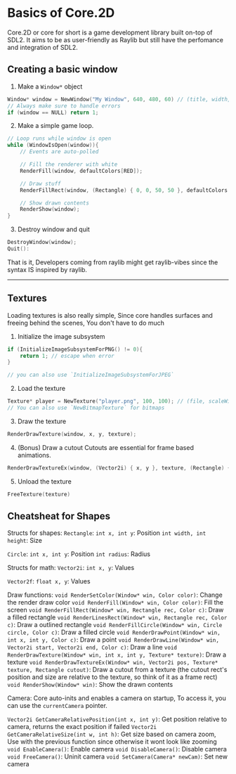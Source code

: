 # Basics of Core.2D

Core.2D or core for short is a game development library built on-top of SDL2.
It aims to be as user-friendly as Raylib but still have the perfomance and integration of SDL2.

## Creating a basic window
1. Make a `Window*` object
```cpp
Window* window = NewWindow("My Window", 640, 480, 60) // (title, width, height, fps)
// Always make sure to handle errors
if (window == NULL) return 1;
```

2. Make a simple game loop.
```cpp
// Loop runs while window is open
while (WindowIsOpen(window)){
    // Events are auto-polled

    // Fill the renderer with white
    RenderFill(window, defaultColors[RED]);

    // Draw stuff
    RenderFillRect(window, (Rectangle) { 0, 0, 50, 50 }, defaultColors[BLUE]);

    // Show drawn contents
    RenderShow(window);
}
```

3. Destroy window and quit
```cpp
DestroyWindow(window);
Quit():
```


That is it, Developers coming from raylib might get raylib-vibes since the syntax IS inspired by raylib.


-----------------------------------


## Textures
Loading textures is also really simple, Since core handles surfaces and freeing behind the scenes, You don't have to do much

1. Initialize the image subsystem
```cpp
if (InitializeImageSubsystemForPNG() != 0){
    return 1; // escape when error
}

// you can also use `InitializeImageSubsystemForJPEG`
```

2. Load the texture
```cpp
Texture* player = NewTexture("player.png", 100, 100); // (file, scaleWidth, scaleHeight)
// You can also use `NewBitmapTexture` for bitmaps
```

3. Draw the texture
```cpp
RenderDrawTexture(window, x, y, texture);
```

4. (Bonus) Draw a cutout
Cutouts are essential for frame based animations.
```cpp
RenderDrawTextureEx(window, (Vector2i) { x, y }, texture, (Rectangle) { frameX, frameY, frameWidth, frameHeight });
```

5. Unload the texture
```cpp
FreeTexture(texture)
```


## Cheatsheat for Shapes

Structs for shapes:
`Rectangle`:
`int x, int y`: Position
`int width, int height`: Size

`Circle`:
`int x, int y`: Position
`int radius`: Radius

Structs for math:
`Vector2i`:
`int x, y`: Values

`Vector2f`:
`float x, y`: Values


Draw functions:
`void RenderSetColor(Window* win, Color color)`: Change the render draw color
`void RenderFill(Window* win, Color color)`: Fill the screen
`void RenderFillRect(Window* win, Rectangle rec, Color c)`: Draw a filled rectangle
`void RenderLinesRect(Window* win, Rectangle rec, Color c)`: Draw a outlined rectangle
`void RenderFillCircle(Window* win, Circle circle, Color c)`: Draw a filled circle
`void RenderDrawPoint(Window* win, int x, int y, Color c)`: Draw a point
`void RenderDrawLine(Window* win, Vector2i start, Vector2i end, Color c)`: Draw a line
`void RenderDrawTexture(Window* win, int x, int y, Texture* texture)`: Draw a texture
`void RenderDrawTextureEx(Window* win, Vector2i pos, Texture* texture, Rectangle cutout)`: Draw a cutout from a texture (the cutout rect's position and size are relative to the texture, so think of it as a frame rect)
`void RenderShow(Window* win)`: Show the drawn contents

Camera:
Core auto-inits and enables a camera on startup, To access it, you can use the `currentCamera` pointer.

`Vector2i GetCameraRelativePosition(int x, int y)`: Get position relative to camera, returns the exact position if failed
`Vector2i GetCameraRelativeSize(int w, int h)`: Get size based on camera zoom, Use with the previous function since otherwise it wont look like zooming
`void EnableCamera()`: Enable camera
`void DisableCamera()`: Disable camera
`void FreeCamera()`: Uninit camera
`void SetCamera(Camera* newCam)`: Set new camera
